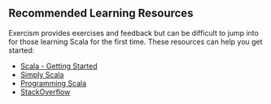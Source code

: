 ## Recommended Learning Resources

Exercism provides exercises and feedback but can be difficult to jump into for those learning Scala for the first time. These resources can help you get started:

* [Scala - Getting Started](http://www.scala-lang.org/documentation/getting-started.html)
* [Simply Scala](http://www.simplyscala.com/)
* [Programming Scala](http://www.oreilly.com/ofps/)
* [StackOverflow](http://stackoverflow.com/)
